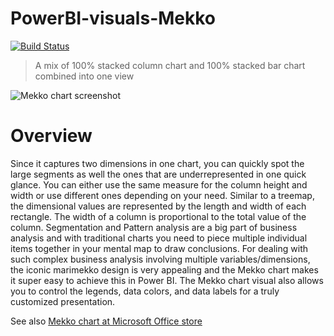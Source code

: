 # PowerBI-visuals-Mekko
[![Build Status](https://github.com/microsoft/powerbi-visuals-mekkochart/actions/workflows/build.yml/badge.svg?branch=master)](https://github.com/microsoft/powerbi-visuals-mekkochart/actions/workflows/build.yml)

> A mix of 100% stacked column chart and 100% stacked bar chart combined into one view

![Mekko chart screenshot](assets/screenshot.png)

# Overview

Since it captures two dimensions in one chart, you can quickly spot the large segments as well the ones that are underrepresented in one quick glance. You can either use the same measure for the column height and width or use different ones depending on your need.
Similar to a treemap, the dimensional values are represented by the length and width of each rectangle. The width of a column is proportional to the total value of the column.
Segmentation and Pattern analysis are a big part of business analysis and with traditional charts you need to piece multiple individual items together in your mental map to draw conclusions. For dealing with such complex business analysis involving multiple variables/dimensions, the iconic marimekko design is very appealing and the Mekko chart makes it super easy to achieve this in Power BI.
The Mekko chart visual also allows you to control the legends, data colors, and data labels for a truly customized presentation.

See also [Mekko chart at Microsoft Office store](https://store.office.com/en-us/app.aspx?assetid=WA104380785&sourcecorrid=848a7fc8-787d-427c-9364-34c8c9204179&searchapppos=0&ui=en-US&rs=en-US&ad=US&appredirect=false)
